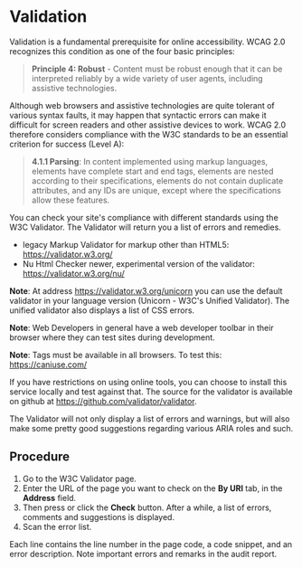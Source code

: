 # Validation

Validation is a fundamental prerequisite for online accessibility. WCAG 2.0 recognizes this condition as one of the four basic principles:

> **Principle 4: Robust** - Content must be robust enough that it can be interpreted reliably by a wide variety of user agents, including assistive technologies.  

Although web browsers and assistive technologies are quite tolerant of various syntax faults, it may happen that syntactic errors can make it difficult for screen readers and other assistive devices to work. WCAG 2.0 therefore considers compliance with the W3C standards to be an essential criterion for success (Level A): 

> **4.1.1 Parsing**: In content implemented using markup languages, elements have complete start and end tags, elements are nested according to their specifications, elements do not contain duplicate attributes, and any IDs are unique, except where the specifications allow these features.

You can check your site's compliance with different standards using the W3C Validator. The Validator will return you a list of errors and remedies.
*	legacy Markup Validator for markup other than HTML5:  https://validator.w3.org/
*	Nu Html Checker newer, experimental version of the validator: https://validator.w3.org/nu/

**Note**: At address https://validator.w3.org/unicorn you can use the default validator in your language version (Unicorn - W3C's Unified Validator). The unified validator also displays a list of CSS errors.

**Note**: Web Developers in general have a web developer toolbar in their browser where they can test sites during development. 

**Note**: Tags must be available in all browsers. To test this: https://caniuse.com/

If you have restrictions on using online tools, you can choose to install this service locally and test against that. The source for the validator is available on github at https://github.com/validator/validator.

The Validator will not only display a list of errors and warnings, but will also make some pretty good suggestions regarding various ARIA roles and such.
## Procedure
1. Go to the W3C Validator page.
2. Enter the URL of the page you want to check on the **By URI** tab, in the **Address** field.
3. Then press or click the **Check** button. After a while, a list of errors, comments and suggestions is displayed.
4. Scan the error list.

Each line contains the line number in the page code, a code snippet, and an error description.
Note important errors and remarks in the audit report.
